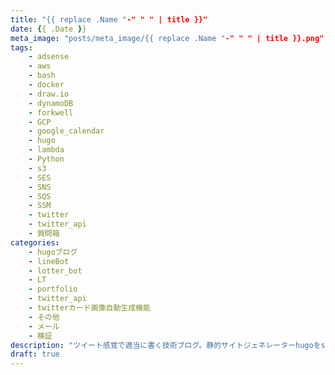 ```yaml
---
title: "{{ replace .Name "-" " " | title }}"
date: {{ .Date }}
meta_image: "posts/meta_image/{{ replace .Name "-" " " | title }}.png"
tags: 
    - adsense
    - aws
    - bash
    - docker
    - draw.io
    - dynamoDB
    - forkwell
    - GCP
    - google_calendar
    - hugo
    - lambda
    - Python
    - s3
    - SES
    - SNS
    - SQS
    - SSM
    - twitter
    - twitter_api
    - 質問箱
categories: 
    - hugoブログ
    - lineBot
    - lotter_bot
    - LT
    - portfolio
    - twitter_api
    - twitterカード画像自動生成機能
    - その他
    - メール
    - 検証
description: "ツイート感覚で適当に書く技術ブログ。静的サイトジェネレーターhugoをs3に載せて、月額運用費5円で運用するブログ。毎日のただの作業記録をツイートのように書いていきますw"
draft: true
---
```



